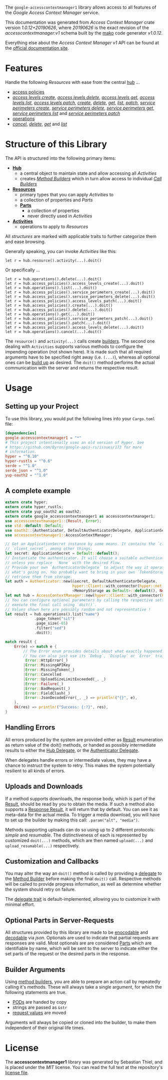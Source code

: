 <!---
DO NOT EDIT !
This file was generated automatically from 'src/mako/api/README.md.mako'
DO NOT EDIT !
-->
The `google-accesscontextmanager1` library allows access to all features of the *Google Access Context Manager* service.

This documentation was generated from *Access Context Manager* crate version *1.0.12+20190626*, where *20190626* is the exact revision of the *accesscontextmanager:v1* schema built by the [mako](http://www.makotemplates.org/) code generator *v1.0.12*.

Everything else about the *Access Context Manager* *v1* API can be found at the
[official documentation site](https://cloud.google.com/access-context-manager/docs/reference/rest/).
# Features

Handle the following *Resources* with ease from the central [hub](https://docs.rs/google-accesscontextmanager1/1.0.12+20190626/google_accesscontextmanager1/struct.AccessContextManager.html) ... 

* [access policies](https://docs.rs/google-accesscontextmanager1/1.0.12+20190626/google_accesscontextmanager1/struct.AccessPolicy.html)
 * [*access levels create*](https://docs.rs/google-accesscontextmanager1/1.0.12+20190626/google_accesscontextmanager1/struct.AccessPolicyAccessLevelCreateCall.html), [*access levels delete*](https://docs.rs/google-accesscontextmanager1/1.0.12+20190626/google_accesscontextmanager1/struct.AccessPolicyAccessLevelDeleteCall.html), [*access levels get*](https://docs.rs/google-accesscontextmanager1/1.0.12+20190626/google_accesscontextmanager1/struct.AccessPolicyAccessLevelGetCall.html), [*access levels list*](https://docs.rs/google-accesscontextmanager1/1.0.12+20190626/google_accesscontextmanager1/struct.AccessPolicyAccessLevelListCall.html), [*access levels patch*](https://docs.rs/google-accesscontextmanager1/1.0.12+20190626/google_accesscontextmanager1/struct.AccessPolicyAccessLevelPatchCall.html), [*create*](https://docs.rs/google-accesscontextmanager1/1.0.12+20190626/google_accesscontextmanager1/struct.AccessPolicyCreateCall.html), [*delete*](https://docs.rs/google-accesscontextmanager1/1.0.12+20190626/google_accesscontextmanager1/struct.AccessPolicyDeleteCall.html), [*get*](https://docs.rs/google-accesscontextmanager1/1.0.12+20190626/google_accesscontextmanager1/struct.AccessPolicyGetCall.html), [*list*](https://docs.rs/google-accesscontextmanager1/1.0.12+20190626/google_accesscontextmanager1/struct.AccessPolicyListCall.html), [*patch*](https://docs.rs/google-accesscontextmanager1/1.0.12+20190626/google_accesscontextmanager1/struct.AccessPolicyPatchCall.html), [*service perimeters create*](https://docs.rs/google-accesscontextmanager1/1.0.12+20190626/google_accesscontextmanager1/struct.AccessPolicyServicePerimeterCreateCall.html), [*service perimeters delete*](https://docs.rs/google-accesscontextmanager1/1.0.12+20190626/google_accesscontextmanager1/struct.AccessPolicyServicePerimeterDeleteCall.html), [*service perimeters get*](https://docs.rs/google-accesscontextmanager1/1.0.12+20190626/google_accesscontextmanager1/struct.AccessPolicyServicePerimeterGetCall.html), [*service perimeters list*](https://docs.rs/google-accesscontextmanager1/1.0.12+20190626/google_accesscontextmanager1/struct.AccessPolicyServicePerimeterListCall.html) and [*service perimeters patch*](https://docs.rs/google-accesscontextmanager1/1.0.12+20190626/google_accesscontextmanager1/struct.AccessPolicyServicePerimeterPatchCall.html)
* [operations](https://docs.rs/google-accesscontextmanager1/1.0.12+20190626/google_accesscontextmanager1/struct.Operation.html)
 * [*cancel*](https://docs.rs/google-accesscontextmanager1/1.0.12+20190626/google_accesscontextmanager1/struct.OperationCancelCall.html), [*delete*](https://docs.rs/google-accesscontextmanager1/1.0.12+20190626/google_accesscontextmanager1/struct.OperationDeleteCall.html), [*get*](https://docs.rs/google-accesscontextmanager1/1.0.12+20190626/google_accesscontextmanager1/struct.OperationGetCall.html) and [*list*](https://docs.rs/google-accesscontextmanager1/1.0.12+20190626/google_accesscontextmanager1/struct.OperationListCall.html)




# Structure of this Library

The API is structured into the following primary items:

* **[Hub](https://docs.rs/google-accesscontextmanager1/1.0.12+20190626/google_accesscontextmanager1/struct.AccessContextManager.html)**
    * a central object to maintain state and allow accessing all *Activities*
    * creates [*Method Builders*](https://docs.rs/google-accesscontextmanager1/1.0.12+20190626/google_accesscontextmanager1/trait.MethodsBuilder.html) which in turn
      allow access to individual [*Call Builders*](https://docs.rs/google-accesscontextmanager1/1.0.12+20190626/google_accesscontextmanager1/trait.CallBuilder.html)
* **[Resources](https://docs.rs/google-accesscontextmanager1/1.0.12+20190626/google_accesscontextmanager1/trait.Resource.html)**
    * primary types that you can apply *Activities* to
    * a collection of properties and *Parts*
    * **[Parts](https://docs.rs/google-accesscontextmanager1/1.0.12+20190626/google_accesscontextmanager1/trait.Part.html)**
        * a collection of properties
        * never directly used in *Activities*
* **[Activities](https://docs.rs/google-accesscontextmanager1/1.0.12+20190626/google_accesscontextmanager1/trait.CallBuilder.html)**
    * operations to apply to *Resources*

All *structures* are marked with applicable traits to further categorize them and ease browsing.

Generally speaking, you can invoke *Activities* like this:

```Rust,ignore
let r = hub.resource().activity(...).doit()
```

Or specifically ...

```ignore
let r = hub.operations().delete(...).doit()
let r = hub.access_policies().access_levels_create(...).doit()
let r = hub.operations().list(...).doit()
let r = hub.access_policies().service_perimeters_create(...).doit()
let r = hub.access_policies().service_perimeters_delete(...).doit()
let r = hub.access_policies().access_levels_patch(...).doit()
let r = hub.access_policies().create(...).doit()
let r = hub.access_policies().delete(...).doit()
let r = hub.operations().get(...).doit()
let r = hub.access_policies().service_perimeters_patch(...).doit()
let r = hub.access_policies().patch(...).doit()
let r = hub.access_policies().access_levels_delete(...).doit()
let r = hub.operations().cancel(...).doit()
```

The `resource()` and `activity(...)` calls create [builders][builder-pattern]. The second one dealing with `Activities` 
supports various methods to configure the impending operation (not shown here). It is made such that all required arguments have to be 
specified right away (i.e. `(...)`), whereas all optional ones can be [build up][builder-pattern] as desired.
The `doit()` method performs the actual communication with the server and returns the respective result.

# Usage

## Setting up your Project

To use this library, you would put the following lines into your `Cargo.toml` file:

```toml
[dependencies]
google-accesscontextmanager1 = "*"
# This project intentionally uses an old version of Hyper. See
# https://github.com/Byron/google-apis-rs/issues/173 for more
# information.
hyper = "^0.10"
hyper-rustls = "^0.6"
serde = "^1.0"
serde_json = "^1.0"
yup-oauth2 = "^1.0"
```

## A complete example

```Rust
extern crate hyper;
extern crate hyper_rustls;
extern crate yup_oauth2 as oauth2;
extern crate google_accesscontextmanager1 as accesscontextmanager1;
use accesscontextmanager1::{Result, Error};
use std::default::Default;
use oauth2::{Authenticator, DefaultAuthenticatorDelegate, ApplicationSecret, MemoryStorage};
use accesscontextmanager1::AccessContextManager;

// Get an ApplicationSecret instance by some means. It contains the `client_id` and 
// `client_secret`, among other things.
let secret: ApplicationSecret = Default::default();
// Instantiate the authenticator. It will choose a suitable authentication flow for you, 
// unless you replace  `None` with the desired Flow.
// Provide your own `AuthenticatorDelegate` to adjust the way it operates and get feedback about 
// what's going on. You probably want to bring in your own `TokenStorage` to persist tokens and
// retrieve them from storage.
let auth = Authenticator::new(&secret, DefaultAuthenticatorDelegate,
                              hyper::Client::with_connector(hyper::net::HttpsConnector::new(hyper_rustls::TlsClient::new())),
                              <MemoryStorage as Default>::default(), None);
let mut hub = AccessContextManager::new(hyper::Client::with_connector(hyper::net::HttpsConnector::new(hyper_rustls::TlsClient::new())), auth);
// You can configure optional parameters by calling the respective setters at will, and
// execute the final call using `doit()`.
// Values shown here are possibly random and not representative !
let result = hub.operations().list("name")
             .page_token("sit")
             .page_size(-65)
             .filter("sed")
             .doit();

match result {
    Err(e) => match e {
        // The Error enum provides details about what exactly happened.
        // You can also just use its `Debug`, `Display` or `Error` traits
         Error::HttpError(_)
        |Error::MissingAPIKey
        |Error::MissingToken(_)
        |Error::Cancelled
        |Error::UploadSizeLimitExceeded(_, _)
        |Error::Failure(_)
        |Error::BadRequest(_)
        |Error::FieldClash(_)
        |Error::JsonDecodeError(_, _) => println!("{}", e),
    },
    Ok(res) => println!("Success: {:?}", res),
}

```
## Handling Errors

All errors produced by the system are provided either as [Result](https://docs.rs/google-accesscontextmanager1/1.0.12+20190626/google_accesscontextmanager1/enum.Result.html) enumeration as return value of 
the doit() methods, or handed as possibly intermediate results to either the 
[Hub Delegate](https://docs.rs/google-accesscontextmanager1/1.0.12+20190626/google_accesscontextmanager1/trait.Delegate.html), or the [Authenticator Delegate](https://docs.rs/yup-oauth2/*/yup_oauth2/trait.AuthenticatorDelegate.html).

When delegates handle errors or intermediate values, they may have a chance to instruct the system to retry. This 
makes the system potentially resilient to all kinds of errors.

## Uploads and Downloads
If a method supports downloads, the response body, which is part of the [Result](https://docs.rs/google-accesscontextmanager1/1.0.12+20190626/google_accesscontextmanager1/enum.Result.html), should be
read by you to obtain the media.
If such a method also supports a [Response Result](https://docs.rs/google-accesscontextmanager1/1.0.12+20190626/google_accesscontextmanager1/trait.ResponseResult.html), it will return that by default.
You can see it as meta-data for the actual media. To trigger a media download, you will have to set up the builder by making
this call: `.param("alt", "media")`.

Methods supporting uploads can do so using up to 2 different protocols: 
*simple* and *resumable*. The distinctiveness of each is represented by customized 
`doit(...)` methods, which are then named `upload(...)` and `upload_resumable(...)` respectively.

## Customization and Callbacks

You may alter the way an `doit()` method is called by providing a [delegate](https://docs.rs/google-accesscontextmanager1/1.0.12+20190626/google_accesscontextmanager1/trait.Delegate.html) to the 
[Method Builder](https://docs.rs/google-accesscontextmanager1/1.0.12+20190626/google_accesscontextmanager1/trait.CallBuilder.html) before making the final `doit()` call. 
Respective methods will be called to provide progress information, as well as determine whether the system should 
retry on failure.

The [delegate trait](https://docs.rs/google-accesscontextmanager1/1.0.12+20190626/google_accesscontextmanager1/trait.Delegate.html) is default-implemented, allowing you to customize it with minimal effort.

## Optional Parts in Server-Requests

All structures provided by this library are made to be [enocodable](https://docs.rs/google-accesscontextmanager1/1.0.12+20190626/google_accesscontextmanager1/trait.RequestValue.html) and 
[decodable](https://docs.rs/google-accesscontextmanager1/1.0.12+20190626/google_accesscontextmanager1/trait.ResponseResult.html) via *json*. Optionals are used to indicate that partial requests are responses 
are valid.
Most optionals are are considered [Parts](https://docs.rs/google-accesscontextmanager1/1.0.12+20190626/google_accesscontextmanager1/trait.Part.html) which are identifiable by name, which will be sent to 
the server to indicate either the set parts of the request or the desired parts in the response.

## Builder Arguments

Using [method builders](https://docs.rs/google-accesscontextmanager1/1.0.12+20190626/google_accesscontextmanager1/trait.CallBuilder.html), you are able to prepare an action call by repeatedly calling it's methods.
These will always take a single argument, for which the following statements are true.

* [PODs][wiki-pod] are handed by copy
* strings are passed as `&str`
* [request values](https://docs.rs/google-accesscontextmanager1/1.0.12+20190626/google_accesscontextmanager1/trait.RequestValue.html) are moved

Arguments will always be copied or cloned into the builder, to make them independent of their original life times.

[wiki-pod]: http://en.wikipedia.org/wiki/Plain_old_data_structure
[builder-pattern]: http://en.wikipedia.org/wiki/Builder_pattern
[google-go-api]: https://github.com/google/google-api-go-client

# License
The **accesscontextmanager1** library was generated by Sebastian Thiel, and is placed 
under the *MIT* license.
You can read the full text at the repository's [license file][repo-license].

[repo-license]: https://github.com/Byron/google-apis-rsblob/master/LICENSE.md
